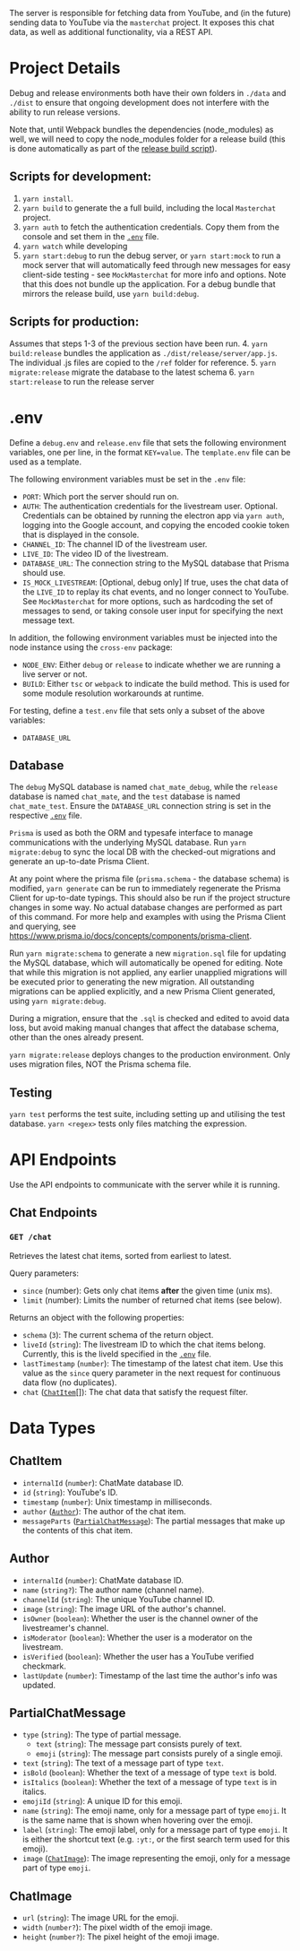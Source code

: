 The server is responsible for fetching data from YouTube, and (in the future) sending data to YouTube via the `masterchat` project. It exposes this chat data, as well as additional functionality, via a REST API.



# Project Details
Debug and release environments both have their own folders in `./data` and `./dist` to ensure that ongoing development does not interfere with the ability to run release versions.

Note that, until Webpack bundles the dependencies (node_modules) as well, we will need to copy the node_modules folder for a release build (this is done automatically as part of the [release build script](#scripts-for-development)).

## Scripts for development:
1. `yarn install`.
2. `yarn build` to generate the a full build, including the local `Masterchat` project.
3. `yarn auth` to fetch the authentication credentials. Copy them from the console and set them in the [`.env`](#.env) file.
4. `yarn watch` while developing
5. `yarn start:debug` to run the debug server, or `yarn start:mock` to run a mock server that will automatically feed through new messages for easy client-side testing - see `MockMasterchat` for more info and options. Note that this does not bundle up the application. For a debug bundle that mirrors the release build, use `yarn build:debug`.

## Scripts for production:
Assumes that steps 1-3 of the previous section have been run.
4. `yarn build:release` bundles the application as `./dist/release/server/app.js`. The individual .js files are copied to the `/ref` folder for reference.
5. `yarn migrate:release` migrate the database to the latest schema
6. `yarn start:release` to run the release server


# .env
Define a `debug.env` and `release.env` file that sets the following environment variables, one per line, in the format `KEY=value`. The `template.env` file can be used as a template.

The following environment variables must be set in the `.env` file:
- `PORT`: Which port the server should run on.
- `AUTH`: The authentication credentials for the livestream user. Optional. Credentials can be obtained by running the electron app via `yarn auth`, logging into the Google account, and copying the encoded cookie token that is displayed in the console.
- `CHANNEL_ID`: The channel ID of the livestream user.
- `LIVE_ID`: The video ID of the livestream.
- `DATABASE_URL`: The connection string to the MySQL database that Prisma should use.
- `IS_MOCK_LIVESTREAM`: [Optional, debug only] If true, uses the chat data of the `LIVE_ID` to replay its chat events, and no longer connect to YouTube. See `MockMasterchat` for more options, such as hardcoding the set of messages to send, or taking console user input for specifying the next message text.

In addition, the following environment variables must be injected into the node instance using the `cross-env` package:
- `NODE_ENV`: Either `debug` or `release` to indicate whether we are running a live server or not.
- `BUILD`: Either `tsc` or `webpack` to indicate the build method. This is used for some module resolution workarounds at runtime.

For testing, define a `test.env` file that sets only a subset of the above variables:
- `DATABASE_URL`

## Database

The `debug` MySQL database is named `chat_mate_debug`, while the `release` database is named `chat_mate`, and the `test` database is named `chat_mate_test`. Ensure the `DATABASE_URL` connection string is set in the respective [`.env`](#.env) file.

`Prisma` is used as both the ORM and typesafe interface to manage communications with the underlying MySQL database. Run `yarn migrate:debug` to sync the local DB with the checked-out migrations and generate an up-to-date Prisma Client.

At any point where the prisma file (`prisma.schema` - the database schema) is modified, `yarn generate` can be run to immediately regenerate the Prisma Client for up-to-date typings. This should also be run if the project structure changes in some way. No actual database changes are performed as part of this command. For more help and examples with using the Prisma Client and querying, see https://www.prisma.io/docs/concepts/components/prisma-client.

Run `yarn migrate:schema` to generate a new `migration.sql` file for updating the MySQL database, which will automatically be opened for editing. Note that while this migration is not applied, any earlier unapplied migrations will be executed prior to generating the new migration. All outstanding migrations can be applied explicitly, and a new Prisma Client generated, using `yarn migrate:debug`.

During a migration, ensure that the `.sql` is checked and edited to avoid data loss, but avoid making manual changes that affect the database schema, other than the ones already present.

`yarn migrate:release` deploys changes to the production environment. Only uses migration files, NOT the Prisma schema file.


## Testing
`yarn test` performs the test suite, including setting up and utilising the test database.
`yarn <regex>` tests only files matching the expression.


# API Endpoints

Use the API endpoints to communicate with the server while it is running.


## Chat Endpoints

### `GET /chat`

Retrieves the latest chat items, sorted from earliest to latest.

Query parameters:
- `since` (number): Gets only chat items **after** the given time (unix ms).
- `limit` (number): Limits the number of returned chat items (see below).

Returns an object with the following properties:
- `schema` (`3`): The current schema of the return object.
- `liveId` (`string`): The livestream ID to which the chat items belong. Currently, this is the liveId specified in the [`.env`](#env) file.
- `lastTimestamp` (`number`): The timestamp of the latest chat item. Use this value as the `since` query parameter in the next request for continuous data flow (no duplicates).
- `chat` ([`ChatItem`](#ChatItem)[]): The chat data that satisfy the request filter.



# Data Types


## ChatItem
- `internalId` (`number`): ChatMate database ID.
- `id` (`string`): YouTube's ID.
- `timestamp` (`number`): Unix timestamp in milliseconds.
- `author` ([`Author`](#Author)): The author of the chat item.
- `messageParts` ([`PartialChatMessage`](#PartialChatMessage)): The partial messages that make up the contents of this chat item.

## Author
- `internalId` (`number`): ChatMate database ID.
- `name` (`string?`): The author name (channel name).
- `channelId` (`string`): The unique YouTube channel ID.
- `image` (`string`): The image URL of the author's channel.
- `isOwner` (`boolean`): Whether the user is the channel owner of the livestreamer's channel.
- `isModerator` (`boolean`): Whether the user is a moderator on the livestream.
- `isVerified` (`boolean`): Whether the user has a YouTube verified checkmark.
- `lastUpdate` (`number`): Timestamp of the last time the author's info was updated.

## PartialChatMessage
- `type` (`string`): The type of partial message.
  - `text` (`string`): The message part consists purely of text.
  - `emoji` (`string`): The message part consists purely of a single emoji.
- `text` (`string`): The text of a message part of type `text`.
- `isBold` (`boolean`): Whether the text of a message of type `text` is bold.
- `isItalics` (`boolean`): Whether the text of a message of type `text` is in italics.
- `emojiId` (`string`): A unique ID for this emoji.
- `name` (`string`): The emoji name, only for a message part of type `emoji`. It is the same name that is shown when hovering over the emoji.
- `label` (`string`): The emoji label, only for a message part of type `emoji`. It is either the shortcut text (e.g. `:yt:`, or the first search term used for this emoji).
- `image` ([`ChatImage`](#ChatImage)): The image representing the emoji, only for a message part of type `emoji`.

## ChatImage
- `url` (`string`): The image URL for the emoji.
- `width` (`number?`): The pixel width of the emoji image.
- `height` (`number?`): The pixel height of the emoji image.
